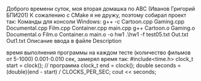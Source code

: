 Доброго времени суток, моя вторая домашка по АВС (Иванов Григорий БПИ201)
К сожалению с CMake я не дружу, поэтому собирал проект так:
Команды для консоли Windows:
g++ -c Cartoon.cpp Gaming.cpp Documental.cpp Film.cpp Container.cpp main.cpp
g++ Cartoon.o Gaming.o Documental.o Film.o Container.o main.o -o hw1
.\hw1 -f test05.txt Out.txt Out1.txt
Описание ввода в файле Description

время выполнения программы на каждом тесте (количество фильмов от 5-1000) 0.001-0.010 сек, замерял время так:
#include<time.h>
clock_t start = clock();
// программа
clock_t end = clock();
double seconds = (double)(end - start) / CLOCKS_PER_SEC;
cout << seconds;
